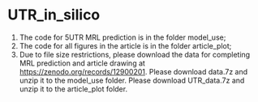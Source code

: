 # UTR_in_silico
1. The code for 5UTR MRL prediction is in the folder model_use;
2. The code for all figures in the article is in the folder article_plot;
3. Due to file size restrictions, please download the data for completing MRL prediction and article drawing at https://zenodo.org/records/12900201. Please download data.7z and unzip it to the model_use folder. Please download UTR_data.7z and unzip it to the article_plot folder.
